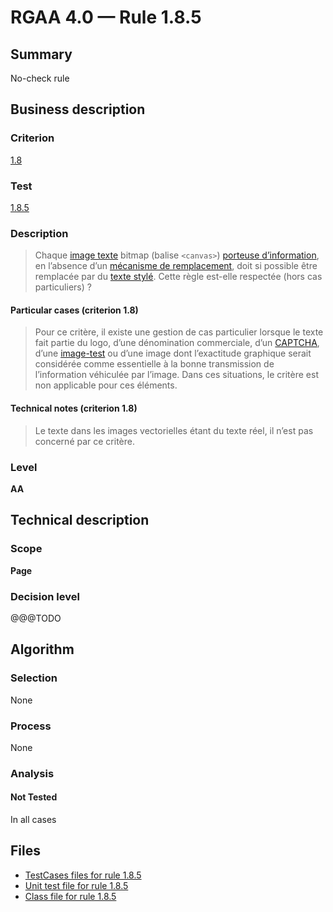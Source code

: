 # RGAA 4.0 — Rule 1.8.5

## Summary

No-check rule

## Business description

### Criterion

[1.8](https://www.numerique.gouv.fr/publications/rgaa-accessibilite/methode/criteres/#crit-1-8)

### Test

[1.8.5](https://www.numerique.gouv.fr/publications/rgaa-accessibilite/methode/criteres/#test-1-8-5)

### Description

> Chaque [image texte](https://www.numerique.gouv.fr/publications/rgaa-accessibilite/methode/glossaire/#image-texte) bitmap (balise `<canvas>`) [porteuse d’information](https://www.numerique.gouv.fr/publications/rgaa-accessibilite/methode/glossaire/#image-porteuse-d-information), en l’absence d’un [mécanisme de remplacement](https://www.numerique.gouv.fr/publications/rgaa-accessibilite/methode/glossaire/#mecanisme-de-remplacement), doit si possible être remplacée par du [texte stylé](https://www.numerique.gouv.fr/publications/rgaa-accessibilite/methode/glossaire/#texte-style). Cette règle est-elle respectée (hors cas particuliers) ?

#### Particular cases (criterion 1.8)

> Pour ce critère, il existe une gestion de cas particulier lorsque le texte fait partie du logo, d’une dénomination commerciale, d’un [CAPTCHA](https://www.numerique.gouv.fr/publications/rgaa-accessibilite/methode/glossaire/#captcha), d’une [image-test](https://www.numerique.gouv.fr/publications/rgaa-accessibilite/methode/glossaire/#image-test) ou d’une image dont l’exactitude graphique serait considérée comme essentielle à la bonne transmission de l’information véhiculée par l’image. Dans ces situations, le critère est non applicable pour ces éléments.

#### Technical notes (criterion 1.8)

> Le texte dans les images vectorielles étant du texte réel, il n’est pas concerné par ce critère.

### Level

**AA**


## Technical description

### Scope

**Page**

### Decision level

@@@TODO


## Algorithm

### Selection

None

### Process

None

### Analysis

#### Not Tested

In all cases


## Files

- [TestCases files for rule 1.8.5](https://gitlab.com/asqatasun/Asqatasun/-/tree/master/rules/rules-rgaa4.0/src/test/resources/testcases/rgaa40/Rgaa40Rule010805/)
- [Unit test file for rule 1.8.5](https://gitlab.com/asqatasun/Asqatasun/-/blob/master/rules/rules-rgaa4.0/src/test/java/org/asqatasun/rules/rgaa40/Rgaa40Rule010805Test.java)
- [Class file for rule 1.8.5](https://gitlab.com/asqatasun/Asqatasun/-/blob/master/rules/rules-rgaa4.0/src/main/java/org/asqatasun/rules/rgaa40/Rgaa40Rule010805.java)


